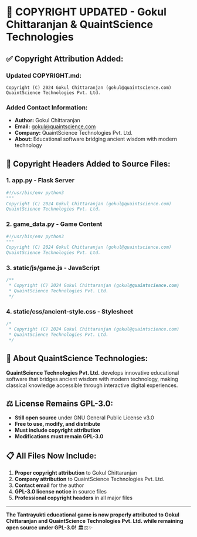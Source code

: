 # 📄 COPYRIGHT UPDATED - Gokul Chittaranjan & QuaintScience Technologies

## ✅ **Copyright Attribution Added:**

### **Updated COPYRIGHT.md:**
```
Copyright (C) 2024 Gokul Chittaranjan (gokul@quaintscience.com)
QuaintScience Technologies Pvt. Ltd.
```

### **Added Contact Information:**
- **Author:** Gokul Chittaranjan
- **Email:** gokul@quaintscience.com  
- **Company:** QuaintScience Technologies Pvt. Ltd.
- **About:** Educational software bridging ancient wisdom with modern technology

## 📁 **Copyright Headers Added to Source Files:**

### **1. app.py** - Flask Server
```python
#!/usr/bin/env python3
"""
Copyright (C) 2024 Gokul Chittaranjan (gokul@quaintscience.com)
QuaintScience Technologies Pvt. Ltd.
```

### **2. game_data.py** - Game Content
```python
#!/usr/bin/env python3
"""
Copyright (C) 2024 Gokul Chittaranjan (gokul@quaintscience.com)
QuaintScience Technologies Pvt. Ltd.
```

### **3. static/js/game.js** - JavaScript
```javascript
/**
 * Copyright (C) 2024 Gokul Chittaranjan (gokul@quaintscience.com)
 * QuaintScience Technologies Pvt. Ltd.
 */
```

### **4. static/css/ancient-style.css** - Stylesheet
```css
/*
 * Copyright (C) 2024 Gokul Chittaranjan (gokul@quaintscience.com)
 * QuaintScience Technologies Pvt. Ltd.
 */
```

## 🏢 **About QuaintScience Technologies:**

**QuaintScience Technologies Pvt. Ltd.** develops innovative educational software that bridges ancient wisdom with modern technology, making classical knowledge accessible through interactive digital experiences.

## ⚖️ **License Remains GPL-3.0:**

- **Still open source** under GNU General Public License v3.0
- **Free to use, modify, and distribute**
- **Must include copyright attribution**
- **Modifications must remain GPL-3.0**

## 📋 **All Files Now Include:**

1. **Proper copyright attribution** to Gokul Chittaranjan
2. **Company attribution** to QuaintScience Technologies Pvt. Ltd.
3. **Contact email** for the author
4. **GPL-3.0 license notice** in source files
5. **Professional copyright headers** in all major files

---

**The Tantrayukti educational game is now properly attributed to Gokul Chittaranjan and QuaintScience Technologies Pvt. Ltd. while remaining open source under GPL-3.0!** 🏛️⚖️✨
